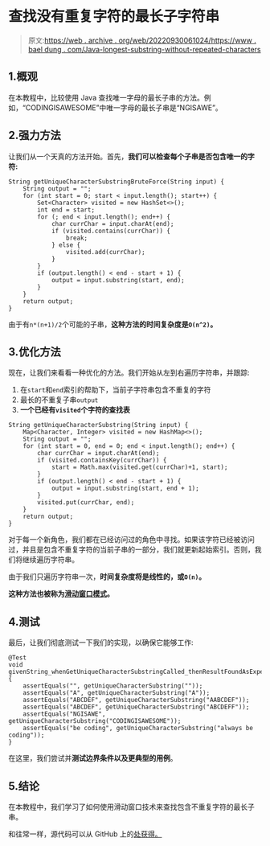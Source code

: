 # 查找没有重复字符的最长子字符串

> 原文:[https://web . archive . org/web/20220930061024/https://www . bael dung . com/Java-longest-substring-without-repeated-characters](https://web.archive.org/web/20220930061024/https://www.baeldung.com/java-longest-substring-without-repeated-characters)

## 1.概观

在本教程中，比较使用 Java 查找唯一字母的最长子串的方法。例如，“CODINGISAWESOME”中唯一字母的最长子串是“NGISAWE”。

## 2.强力方法

让我们从一个天真的方法开始。首先，**我们可以检查每个子串是否包含唯一的字符:**

```
String getUniqueCharacterSubstringBruteForce(String input) {
    String output = "";
    for (int start = 0; start < input.length(); start++) {
        Set<Character> visited = new HashSet<>();
        int end = start;
        for (; end < input.length(); end++) {
            char currChar = input.charAt(end);
            if (visited.contains(currChar)) {
                break;
            } else {
                visited.add(currChar);
            }
        }
        if (output.length() < end - start + 1) {
            output = input.substring(start, end);
        }
    }
    return output;
}
```

由于有`n*(n+1)/2`个可能的子串，**这种方法的时间复杂度是`O(n^2)`。**

## 3.优化方法

现在，让我们来看看一种优化的方法。我们开始从左到右遍历字符串，并跟踪:

1.  在`start`和`end`索引的帮助下，当前子字符串包含不重复的字符
2.  最长的不重复子串`output`
3.  **一个已经有`visited`个字符的查找表**

```
String getUniqueCharacterSubstring(String input) {
    Map<Character, Integer> visited = new HashMap<>();
    String output = "";
    for (int start = 0, end = 0; end < input.length(); end++) {
        char currChar = input.charAt(end);
        if (visited.containsKey(currChar)) {
            start = Math.max(visited.get(currChar)+1, start);
        }
        if (output.length() < end - start + 1) {
            output = input.substring(start, end + 1);
        }
        visited.put(currChar, end);
    }
    return output;
}
```

对于每一个新角色，我们都在已经访问过的角色中寻找。如果该字符已经被访问过，并且是包含不重复字符的当前子串的一部分，我们就更新起始索引。否则，我们将继续遍历字符串。

由于我们只遍历字符串一次，**时间复杂度将是线性的，或`O(n)`。**

**这种方法也被称为[滑动窗口模式](/web/20221129015522/https://www.baeldung.com/cs/sliding-window-algorithm)。**

## 4.测试

最后，让我们彻底测试一下我们的实现，以确保它能够工作:

```
@Test
void givenString_whenGetUniqueCharacterSubstringCalled_thenResultFoundAsExpected() {
    assertEquals("", getUniqueCharacterSubstring(""));
    assertEquals("A", getUniqueCharacterSubstring("A"));
    assertEquals("ABCDEF", getUniqueCharacterSubstring("AABCDEF"));
    assertEquals("ABCDEF", getUniqueCharacterSubstring("ABCDEFF"));
    assertEquals("NGISAWE", getUniqueCharacterSubstring("CODINGISAWESOME"));
    assertEquals("be coding", getUniqueCharacterSubstring("always be coding"));
}
```

在这里，我们尝试并**测试边界条件以及更典型的用例**。

## 5.结论

在本教程中，我们学习了如何使用滑动窗口技术来查找包含不重复字符的最长子串。

和往常一样，源代码可以从 GitHub 上的[处获得。](https://web.archive.org/web/20221129015522/https://github.com/eugenp/tutorials/tree/master/algorithms-modules/algorithms-miscellaneous-4)